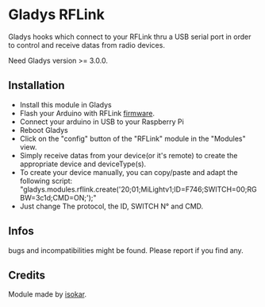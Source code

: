 # Gladys RFLink

Gladys hooks which connect to your RFLink thru a USB serial port in order to control and receive datas from radio devices.

Need Gladys version >= 3.0.0.

## Installation

- Install this module in Gladys
- Flash your Arduino with RFLink [firmware](http://www.rflink.nl/blog2/download).
- Connect your arduino in USB to your Raspberry Pi
- Reboot Gladys
- Click on the "config" button of the "RFLink" module in the "Modules" view. 
- Simply receive datas from your device(or it's remote) to create the appropriate device and deviceType(s).
- To create your device manually, you can copy/paste and adapt the following script:
"gladys.modules.rflink.create('20;01;MiLightv1;ID=F746;SWITCH=00;RGBW=3c1d;CMD=ON;');"
- Just change The protocol, the ID, SWITCH N° and CMD.

## Infos

bugs and incompatibilities might be found.
Please report if you find any.

## Credits

Module made by [isokar](https://community.gladysproject.com/u/isokar/summary).
